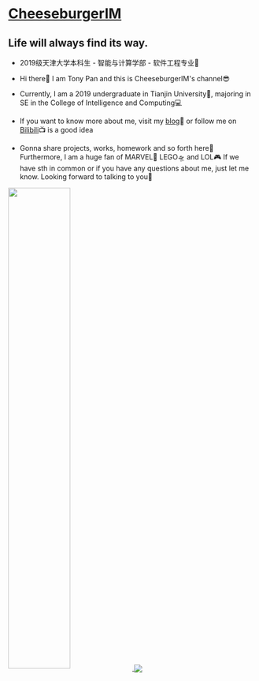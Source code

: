 # <a href="https://CheeseburgerIM.space" target="_target">CheeseburgerIM</a>

## Life will always find its way.

- 2019级天津大学本科生 - 智能与计算学部 - 软件工程专业🐍

- Hi there👋 I am Tony Pan and this is CheeseburgerIM's channel😎

- Currently, I am a 2019 undergraduate in Tianjin University🏫, majoring in SE in the College of  Intelligence and Computing💻

- If you want to know more about me, visit my [blog](https://cheeseburgerim.space)📱 or follow me on [Bilibili](https://space.bilibili.com/588552300)📺 is a good idea

- Gonna share projects, works, homework and so forth here📖 Furthermore, I am a huge fan of MARVEL🌌 LEGO🛸 and LOL🎮 If we have sth in common or if you have any questions about me, just let me know. Looking forward to talking to you🚀

<a href="https://github.com/anuraghazra/github-readme-stats">
  <img align="center"  src="https://github-readme-stats.vercel.app/api?username=CheeseburgerIM&count_private=true&show_icons=true&theme=gotham&show_owner=true" style="width:50% !important " />
</a>
<a href="https://github.com/anuraghazra/github-readme-stats">
  <img align="center"  src="https://github-readme-stats.vercel.app/api/top-langs/?username=CheeseburgerIM&theme=gotham&layout=compact&hide=html" />
</a>

